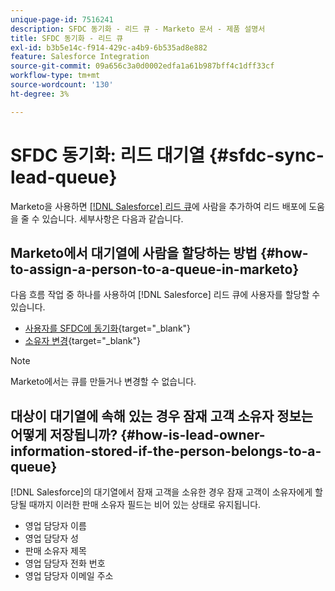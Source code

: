 ```yaml
---
unique-page-id: 7516241
description: SFDC 동기화 - 리드 큐 - Marketo 문서 - 제품 설명서
title: SFDC 동기화 - 리드 큐
exl-id: b3b5e14c-f914-429c-a4b9-6b535ad8e882
feature: Salesforce Integration
source-git-commit: 09a656c3a0d0002edfa1a61b987bff4c1dff33cf
workflow-type: tm+mt
source-wordcount: '130'
ht-degree: 3%

---
```


# SFDC 동기화: 리드 대기열 {#sfdc-sync-lead-queue}

Marketo을 사용하면 [[!DNL Salesforce] 리드 큐](https://help.salesforce.com/apex/HTViewHelpDoc?id=queues_overview.htm)에 사람을 추가하여 리드 배포에 도움을 줄 수 있습니다. 세부사항은 다음과 같습니다.

## Marketo에서 대기열에 사람을 할당하는 방법 {#how-to-assign-a-person-to-a-queue-in-marketo}

다음 흐름 작업 중 하나를 사용하여 [!DNL Salesforce] 리드 큐에 사용자를 할당할 수 있습니다.

* [사용자를 SFDC에 동기화](/help/marketo/product-docs/core-marketo-concepts/smart-campaigns/salesforce-flow-actions/sync-person-to-sfdc.md){target="_blank"}
* [소유자 변경](/help/marketo/product-docs/core-marketo-concepts/smart-campaigns/salesforce-flow-actions/change-owner.md){target="_blank"}

>[!NOTE]
>
>Marketo에서는 큐를 만들거나 변경할 수 없습니다.

## 대상이 대기열에 속해 있는 경우 잠재 고객 소유자 정보는 어떻게 저장됩니까? {#how-is-lead-owner-information-stored-if-the-person-belongs-to-a-queue}

[!DNL Salesforce]의 대기열에서 잠재 고객을 소유한 경우 잠재 고객이 소유자에게 할당될 때까지 이러한 판매 소유자 필드는 비어 있는 상태로 유지됩니다.

* 영업 담당자 이름
* 영업 담당자 성
* 판매 소유자 제목
* 영업 담당자 전화 번호
* 영업 담당자 이메일 주소
